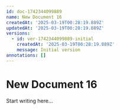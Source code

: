 ```yaml
---
id: doc-1742344099889
name: New Document 16
createdAt: '2025-03-19T00:28:19.889Z'
updatedAt: '2025-03-19T00:28:19.889Z'
versions:
  - id: ver-1742344099889-initial
    createdAt: '2025-03-19T00:28:19.889Z'
    message: Initial version
annotations: []
---
```

# New Document 16

Start writing here...
